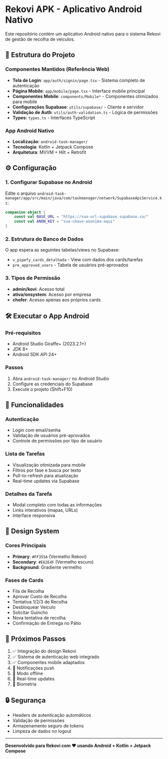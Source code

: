 # Rekovi APK - Aplicativo Android Nativo

Este repositório contém um aplicativo Android nativo para o sistema Rekovi de gestão de recolha de veículos.

## 🚀 Estrutura do Projeto

### Componentes Mantidos (Referência Web)
- **Tela de Login**: `app/auth/signin/page.tsx` - Sistema completo de autenticação
- **Página Mobile**: `app/mobile/page.tsx` - Interface mobile principal  
- **Componentes Mobile**: `components/Mobile*` - Componentes otimizados para mobile
- **Configurações Supabase**: `utils/supabase/` - Cliente e servidor
- **Validação de Auth**: `utils/auth-validation.ts` - Lógica de permissões
- **Types**: `types.ts` - Interfaces TypeScript

### App Android Nativo
- **Localização**: `android-task-manager/`
- **Tecnologia**: Kotlin + Jetpack Compose
- **Arquitetura**: MVVM + Hilt + Retrofit

## ⚙️ Configuração

### 1. Configurar Supabase no Android

Edite o arquivo `android-task-manager/app/src/main/java/com/taskmanager/network/SupabaseApiService.kt`:

```kotlin
companion object {
    const val BASE_URL = "https://sua-url-supabase.supabase.co/"
    const val ANON_KEY = "sua-chave-anonima-aqui"
}
```

### 2. Estrutura do Banco de Dados

O app espera as seguintes tabelas/views no Supabase:

- `v_pipefy_cards_detalhada` - View com dados dos cards/tarefas
- `pre_approved_users` - Tabela de usuários pré-aprovados

### 3. Tipos de Permissão

- **admin/kovi**: Acesso total
- **ativa/onsystem**: Acesso por empresa
- **chofer**: Acesso apenas aos próprios cards

## 🛠️ Executar o App Android

### Pré-requisitos
- Android Studio Giraffe+ (2023.2.1+)
- JDK 8+
- Android SDK API 24+

### Passos
1. Abra `android-task-manager/` no Android Studio
2. Configure as credenciais do Supabase
3. Execute o projeto (Shift+F10)

## 📱 Funcionalidades

### Autenticação
- Login com email/senha
- Validação de usuários pré-aprovados
- Controle de permissões por tipo de usuário

### Lista de Tarefas
- Visualização otimizada para mobile
- Filtros por fase e busca por texto
- Pull-to-refresh para atualização
- Real-time updates via Supabase

### Detalhes da Tarefa
- Modal completo com todas as informações
- Links interativos (mapas, URLs)
- Interface responsiva

## 🎨 Design System

### Cores Principais
- **Primary**: `#FF355A` (Vermelho Rekovi)
- **Secondary**: `#E62E4F` (Vermelho escuro)
- **Background**: Gradiente vermelho

### Fases de Cards
- Fila de Recolha
- Aprovar Custo de Recolha
- Tentativa 1/2/3 de Recolha
- Desbloquear Veículo
- Solicitar Guincho
- Nova tentativa de recolha
- Confirmação de Entrega no Pátio

## 📝 Próximos Passos

1. ✅ Integração do design Rekovi
2. ✅ Sistema de autenticação web integrado
3. ✅ Componentes mobile adaptados
4. 🔄 Notificações push
5. 🔄 Modo offline
6. 🔄 Real-time updates
7. 🔄 Biometria

## 🔒 Segurança

- Headers de autenticação automáticos
- Validação de permissões
- Armazenamento seguro de tokens
- Limpeza de dados no logout

---

**Desenvolvido para Rekovi com ❤️ usando Android + Kotlin + Jetpack Compose**